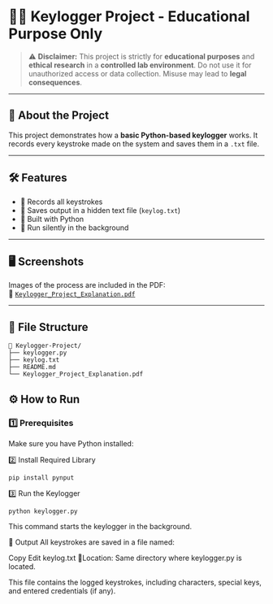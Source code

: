 # 🕵️‍♂️ Keylogger Project - Educational Purpose Only

> ⚠️ **Disclaimer:** This project is strictly for **educational purposes** and **ethical research** in a **controlled lab environment**. Do not use it for unauthorized access or data collection. Misuse may lead to **legal consequences**.

---

## 📌 About the Project

This project demonstrates how a **basic Python-based keylogger** works. It records every keystroke made on the system and saves them in a `.txt` file.

---

## 🛠️ Features

- 🎯 Records all keystrokes
- 💾 Saves output in a hidden text file (`keylog.txt`)
- 🐍 Built with Python
- 🧪 Run silently in the background

---

## 🖥️ Screenshots

Images of the process are included in the PDF:  
📄 [`Keylogger_Project_Explanation.pdf`](./Keylogger_Project_Explanation.pdf)

---

## 📂 File Structure
```
📁 Keylogger-Project/
├── keylogger.py
├── keylog.txt
├── README.md
└── Keylogger_Project_Explanation.pdf
```

## ⚙️ How to Run

### 1️⃣ Prerequisites

Make sure you have Python installed:

2️⃣ Install Required Library
```
pip install pynput
```
3️⃣ Run the Keylogger
```
python keylogger.py
```
This command starts the keylogger in the background.

📄 Output
All keystrokes are saved in a file named:

Copy
Edit
keylog.txt
📍Location: Same directory where keylogger.py is located.

This file contains the logged keystrokes, including characters, special keys, and entered credentials (if any).

